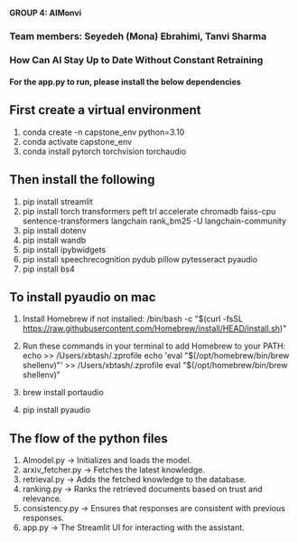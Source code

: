 #### GROUP 4: AIMonvi
### Team members:    Seyedeh (Mona) Ebrahimi, Tanvi Sharma               
### How Can AI Stay Up to Date Without Constant Retraining


#### For the app.py to run, please install the below dependencies

## First create a virtual environment
1. conda create -n capstone_env python=3.10
2. conda activate capstone_env
3. conda install pytorch torchvision torchaudio
 
## Then install the following 
1. pip install streamlit
2. pip install torch transformers peft trl accelerate chromadb faiss-cpu sentence-transformers langchain rank_bm25 -U langchain-community
3. pip install dotenv
4. pip install wandb
5. pip install ipybwidgets
6. pip install speechrecognition pydub pillow pytesseract pyaudio
7. pip install bs4

## To install pyaudio on mac

1. Install Homebrew if not installed: /bin/bash -c "$(curl -fsSL https://raw.githubusercontent.com/Homebrew/install/HEAD/install.sh)"

2. Run these commands in your terminal to add Homebrew to your PATH:
    echo >> /Users/xbtash/.zprofile
    echo 'eval "$(/opt/homebrew/bin/brew shellenv)"' >> /Users/xbtash/.zprofile
    eval "$(/opt/homebrew/bin/brew shellenv)"

3. brew install portaudio
4. pip install pyaudio



## The flow of the python files

1. AImodel.py → Initializes and loads the model.
2. arxiv_fetcher.py → Fetches the latest knowledge.
3. retrieval.py → Adds the fetched knowledge to the database.
4. ranking.py → Ranks the retrieved documents based on trust and relevance.
5. consistency.py → Ensures that responses are consistent with previous responses.
6. app.py → The Streamlit UI for interacting with the assistant.
